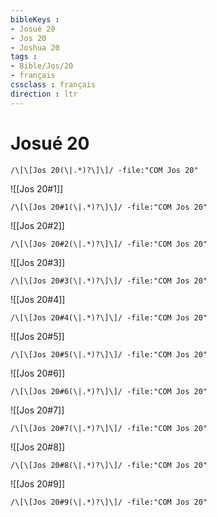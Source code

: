 ```yaml
---
bibleKeys : 
- Josué 20
- Jos 20
- Joshua 20
tags : 
- Bible/Jos/20
- français
cssclass : français
direction : ltr
---
```


# Josué 20

```query
/\[\[Jos 20(\|.*)?\]\]/ -file:"COM Jos 20"
```



![[Jos 20#1]]

```query
/\[\[Jos 20#1(\|.*)?\]\]/ -file:"COM Jos 20"
```

![[Jos 20#2]]

```query
/\[\[Jos 20#2(\|.*)?\]\]/ -file:"COM Jos 20"
```

![[Jos 20#3]]

```query
/\[\[Jos 20#3(\|.*)?\]\]/ -file:"COM Jos 20"
```

![[Jos 20#4]]

```query
/\[\[Jos 20#4(\|.*)?\]\]/ -file:"COM Jos 20"
```

![[Jos 20#5]]

```query
/\[\[Jos 20#5(\|.*)?\]\]/ -file:"COM Jos 20"
```

![[Jos 20#6]]

```query
/\[\[Jos 20#6(\|.*)?\]\]/ -file:"COM Jos 20"
```

![[Jos 20#7]]

```query
/\[\[Jos 20#7(\|.*)?\]\]/ -file:"COM Jos 20"
```

![[Jos 20#8]]

```query
/\[\[Jos 20#8(\|.*)?\]\]/ -file:"COM Jos 20"
```

![[Jos 20#9]]

```query
/\[\[Jos 20#9(\|.*)?\]\]/ -file:"COM Jos 20"
```

